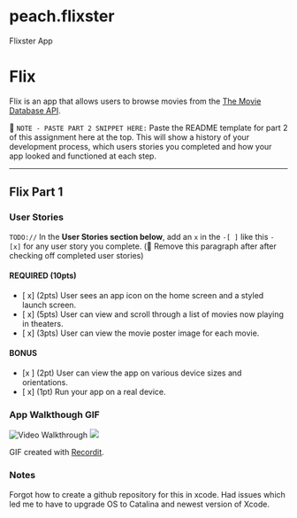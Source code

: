 # peach.flixster
Flixster App
# Flix

Flix is an app that allows users to browse movies from the [The Movie Database API](http://docs.themoviedb.apiary.io/#).

📝 `NOTE - PASTE PART 2 SNIPPET HERE:` Paste the README template for part 2 of this assignment here at the top. This will show a history of your development process, which users stories you completed and how your app looked and functioned at each step.

---

## Flix Part 1

### User Stories
`TODO://` In the **User Stories section below**, add an `x` in the `-[ ]` like this `- [x]` for any user story you complete. (🚫 Remove this paragraph after after checking off completed user stories)

#### REQUIRED (10pts)
- [ x] (2pts) User sees an app icon on the home screen and a styled launch screen.
- [ x] (5pts) User can view and scroll through a list of movies now playing in theaters.
- [ x] (3pts) User can view the movie poster image for each movie.

#### BONUS
- [x ] (2pt) User can view the app on various device sizes and orientations.
- [ x] (1pt) Run your app on a real device.

### App Walkthough GIF

<img src='http://g.recordit.co/0S9wCGvYl6.gif' title='Video Walkthrough' width='' alt='Video Walkthrough' /> 

<img src='https://recordit.co/d7kxRivqkj.gif'/>

GIF created with [Recordit](https://recordit.co).
### Notes
Forgot how to create a github repository for this in xcode. 
Had issues which led me to have to upgrade OS to Catalina and newest version of Xcode. 
